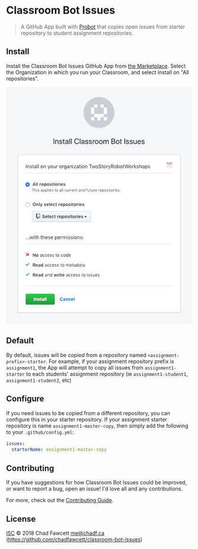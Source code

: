 # Classroom Bot Issues

> A GitHub App built with [Probot](https://github.com/probot/probot) that copies open issues from starter repository to student assignment repositories.

## Install

Install the Classroom Bot Issues GitHub App from [the Marketplace](https://github.com/apps/classroom-bot-issues). Select the Organization in which you run your Classroom, and select install on "All repositories".

![Install](docs/install.png)

## Default

By default, issues will be copied from a repository named `<assignment-prefix>-starter`. For example, if your assignment repository prefix is `assignment1`, the App will attempt to copy all issues from `assignment1-starter` to each students' assignment repository (ie `assignment1-student1`, `assignment1-student2`, etc)

## Configure

If you need issues to be copied from a different repository, you can configure this in your starter repository. If your assignment starter repository is name `assignment1-master-copy`, then simply add the following to your `.github/config.yml`:

```yml
issues:
  starterName: assignment1-master-copy
```

## Contributing

If you have suggestions for how Classroom Bot Issues could be improved, or want to report a bug, open an issue! I'd love all and any contributions.

For more, check out the [Contributing Guide](CONTRIBUTING.md).

## License

[ISC](LICENSE) © 2018 Chad Fawcett <me@chadf.ca> (https://github.com/chadfawcett/classroom-bot-issues)
